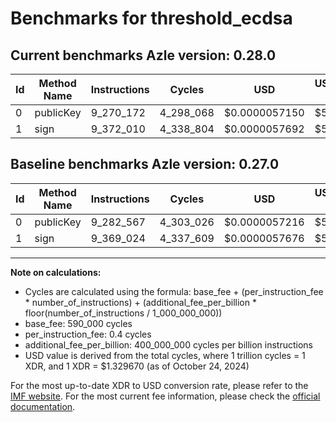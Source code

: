 # Benchmarks for threshold_ecdsa

## Current benchmarks Azle version: 0.28.0

| Id  | Method Name | Instructions | Cycles    | USD           | USD/Million Calls | Change                             |
| --- | ----------- | ------------ | --------- | ------------- | ----------------- | ---------------------------------- |
| 0   | publicKey   | 9_270_172    | 4_298_068 | $0.0000057150 | $5.71             | <font color="green">-12_395</font> |
| 1   | sign        | 9_372_010    | 4_338_804 | $0.0000057692 | $5.76             | <font color="red">+2_986</font>    |

## Baseline benchmarks Azle version: 0.27.0

| Id  | Method Name | Instructions | Cycles    | USD           | USD/Million Calls |
| --- | ----------- | ------------ | --------- | ------------- | ----------------- |
| 0   | publicKey   | 9_282_567    | 4_303_026 | $0.0000057216 | $5.72             |
| 1   | sign        | 9_369_024    | 4_337_609 | $0.0000057676 | $5.76             |

---

**Note on calculations:**

- Cycles are calculated using the formula: base_fee + (per_instruction_fee \* number_of_instructions) + (additional_fee_per_billion \* floor(number_of_instructions / 1_000_000_000))
- base_fee: 590_000 cycles
- per_instruction_fee: 0.4 cycles
- additional_fee_per_billion: 400_000_000 cycles per billion instructions
- USD value is derived from the total cycles, where 1 trillion cycles = 1 XDR, and 1 XDR = $1.329670 (as of October 24, 2024)

For the most up-to-date XDR to USD conversion rate, please refer to the [IMF website](https://www.imf.org/external/np/fin/data/rms_sdrv.aspx).
For the most current fee information, please check the [official documentation](https://internetcomputer.org/docs/current/developer-docs/gas-cost#execution).
